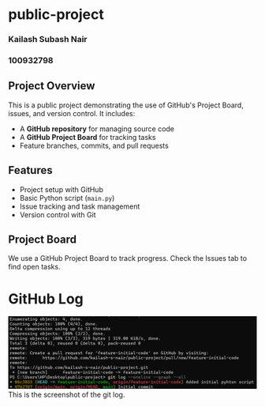 # public-project
### Kailash Subash Nair
### 100932798
## Project Overview  
This is a public project demonstrating the use of GitHub's Project Board, issues, and version control. It includes:  
- A **GitHub repository** for managing source code  
- A **GitHub Project Board** for tracking tasks  
- Feature branches, commits, and pull requests  
## Features  
-  Project setup with GitHub  
-  Basic Python script (`main.py`)  
-  Issue tracking and task management  
-  Version control with Git
## Project Board
We use a GitHub Project Board to track progress. Check the Issues tab to find open tasks. 
#  GitHub Log  

![Github Log](Git-Log.png)    
This is the screenshot of the git log.  
